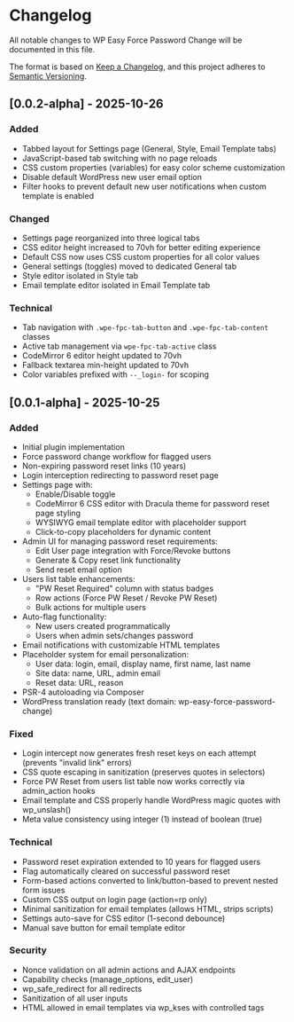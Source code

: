 # Changelog

All notable changes to WP Easy Force Password Change will be documented in this file.

The format is based on [Keep a Changelog](https://keepachangelog.com/en/1.0.0/),
and this project adheres to [Semantic Versioning](https://semver.org/spec/v2.0.0.html).

## [0.0.2-alpha] - 2025-10-26

### Added
- Tabbed layout for Settings page (General, Style, Email Template tabs)
- JavaScript-based tab switching with no page reloads
- CSS custom properties (variables) for easy color scheme customization
- Disable default WordPress new user email option
- Filter hooks to prevent default new user notifications when custom template is enabled

### Changed
- Settings page reorganized into three logical tabs
- CSS editor height increased to 70vh for better editing experience
- Default CSS now uses CSS custom properties for all color values
- General settings (toggles) moved to dedicated General tab
- Style editor isolated in Style tab
- Email template editor isolated in Email Template tab

### Technical
- Tab navigation with `.wpe-fpc-tab-button` and `.wpe-fpc-tab-content` classes
- Active tab management via `wpe-fpc-tab-active` class
- CodeMirror 6 editor height updated to 70vh
- Fallback textarea min-height updated to 70vh
- Color variables prefixed with `--_login-` for scoping

## [0.0.1-alpha] - 2025-10-25

### Added
- Initial plugin implementation
- Force password change workflow for flagged users
- Non-expiring password reset links (10 years)
- Login interception redirecting to password reset page
- Settings page with:
  - Enable/Disable toggle
  - CodeMirror 6 CSS editor with Dracula theme for password reset page styling
  - WYSIWYG email template editor with placeholder support
  - Click-to-copy placeholders for dynamic content
- Admin UI for managing password reset requirements:
  - Edit User page integration with Force/Revoke buttons
  - Generate & Copy reset link functionality
  - Send reset email option
- Users list table enhancements:
  - "PW Reset Required" column with status badges
  - Row actions (Force PW Reset / Revoke PW Reset)
  - Bulk actions for multiple users
- Auto-flag functionality:
  - New users created programmatically
  - Users when admin sets/changes password
- Email notifications with customizable HTML templates
- Placeholder system for email personalization:
  - User data: login, email, display name, first name, last name
  - Site data: name, URL, admin email
  - Reset data: URL, reason
- PSR-4 autoloading via Composer
- WordPress translation ready (text domain: wp-easy-force-password-change)

### Fixed
- Login intercept now generates fresh reset keys on each attempt (prevents "invalid link" errors)
- CSS quote escaping in sanitization (preserves quotes in selectors)
- Force PW Reset from users list table now works correctly via admin_action hooks
- Email template and CSS properly handle WordPress magic quotes with wp_unslash()
- Meta value consistency using integer (1) instead of boolean (true)

### Technical
- Password reset expiration extended to 10 years for flagged users
- Flag automatically cleared on successful password reset
- Form-based actions converted to link/button-based to prevent nested form issues
- Custom CSS output on login page (action=rp only)
- Minimal sanitization for email templates (allows HTML, strips scripts)
- Settings auto-save for CSS editor (1-second debounce)
- Manual save button for email template editor

### Security
- Nonce validation on all admin actions and AJAX endpoints
- Capability checks (manage_options, edit_user)
- wp_safe_redirect for all redirects
- Sanitization of all user inputs
- HTML allowed in email templates via wp_kses with controlled tags
